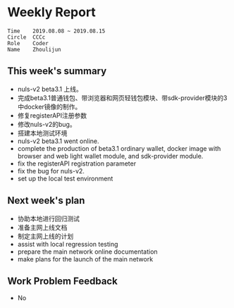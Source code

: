 # Weekly Report
```
Time	2019.08.08 ~ 2019.08.15
Circle	CCCc
Role	Coder
Name	Zhoulijun
```
## This week's summary
- nuls-v2 beta3.1 上线。
- 完成beta3.1普通钱包、带浏览器和网页轻钱包模块、带sdk-provider模块的3中docker镜像的制作。
- 修复registerAPI注册参数
- 修改nuls-v2的bug。
- 搭建本地测试环境
- nuls-v2 beta3.1 went online.
- complete the production of beta3.1 ordinary wallet, docker image with browser and web light wallet module, and sdk-provider module.
- fix the registerAPI registration parameter
- fix the bug for nuls-v2.
- set up the local test environment
## Next week's plan
- 协助本地进行回归测试
- 准备主网上线文档
- 制定主网上线的计划
- assist with local regression testing
- prepare the main network online documentation
- make plans for the launch of the main network
## Work Problem Feedback
- No

